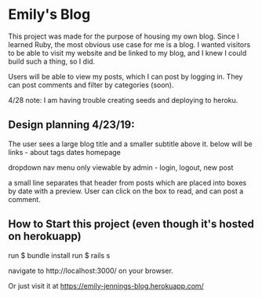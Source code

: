 # Emily's Blog

This project was made for the purpose of housing my own blog. Since I learned Ruby, the most obvious use case for me is a blog. I wanted visitors to be able to visit my website and be linked to my blog, and I knew I could build such a thing, so I did.

Users will be able to view my posts, which I can post by logging in. They can post comments and filter by categories (soon).

4/28 note:
I am having trouble creating seeds and deploying to heroku.

## Design planning 4/23/19:

The user sees a large blog title and a smaller subtitle above it. below will be links - about tags dates homepage

dropdown nav menu only viewable by admin - login, logout, new post

a small line separates that header from posts which are placed into boxes by date with a preview. User can click on the box to read, and can post a comment.

## How to Start this project (even though it's hosted on herokuapp)

run $ bundle install
run $ rails s

navigate to http://localhost:3000/ on your browser.

Or just visit it at https://emily-jennings-blog.herokuapp.com/
